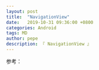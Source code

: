 ```yaml
---
layout: post
title:  "NavigationView"
date:   2019-10-31 09:36:00 +0800
categories: Android
tags: MD
author: pepe
description: 『 NavigationView 』
---
```

























参考：




















